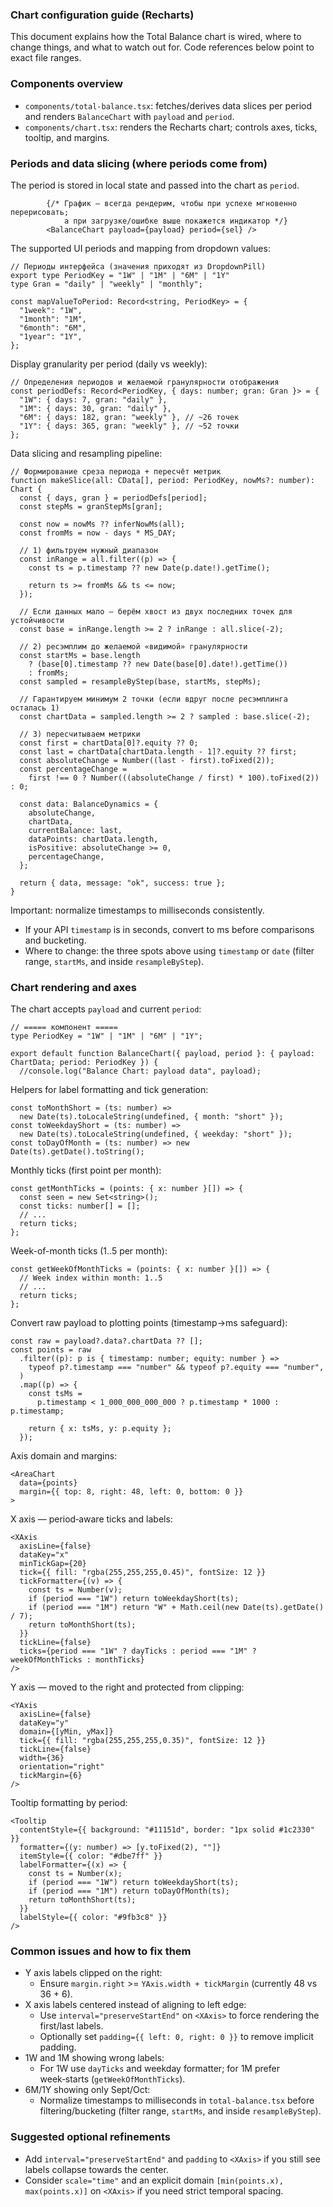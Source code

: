### Chart configuration guide (Recharts)

This document explains how the Total Balance chart is wired, where to change things, and what to watch out for. Code references below point to exact file ranges.

### Components overview
- `components/total-balance.tsx`: fetches/derives data slices per period and renders `BalanceChart` with `payload` and `period`.
- `components/chart.tsx`: renders the Recharts chart; controls axes, ticks, tooltip, and margins.

### Periods and data slicing (where periods come from)
The period is stored in local state and passed into the chart as `period`.

```240:248:components/total-balance.tsx
        {/* График — всегда рендерим, чтобы при успехе мгновенно перерисовать;
            а при загрузке/ошибке выше покажется индикатор */}
        <BalanceChart payload={payload} period={sel} />
```

The supported UI periods and mapping from dropdown values:

```14:23:components/total-balance.tsx
// Периоды интерфейса (значения приходят из DropdownPill)
export type PeriodKey = "1W" | "1M" | "6M" | "1Y"
type Gran = "daily" | "weekly" | "monthly";

const mapValueToPeriod: Record<string, PeriodKey> = {
  "1week": "1W",
  "1month": "1M",
  "6month": "6M",
  "1year": "1Y",
};
```

Display granularity per period (daily vs weekly):

```25:31:components/total-balance.tsx
// Определения периодов и желаемой гранулярности отображения
const periodDefs: Record<PeriodKey, { days: number; gran: Gran }> = {
  "1W": { days: 7, gran: "daily" },
  "1M": { days: 30, gran: "daily" },
  "6M": { days: 182, gran: "weekly" }, // ~26 точек
  "1Y": { days: 365, gran: "weekly" }, // ~52 точки
};
```

Data slicing and resampling pipeline:

```70:114:components/total-balance.tsx
// Формирование среза периода + пересчёт метрик
function makeSlice(all: CData[], period: PeriodKey, nowMs?: number): Chart {
  const { days, gran } = periodDefs[period];
  const stepMs = granStepMs[gran];

  const now = nowMs ?? inferNowMs(all);
  const fromMs = now - days * MS_DAY;

  // 1) фильтруем нужный диапазон
  const inRange = all.filter((p) => {
    const ts = p.timestamp ?? new Date(p.date!).getTime();

    return ts >= fromMs && ts <= now;
  });

  // Если данных мало — берём хвост из двух последних точек для устойчивости
  const base = inRange.length >= 2 ? inRange : all.slice(-2);

  // 2) ресэмплим до желаемой «видимой» гранулярности
  const startMs = base.length
    ? (base[0].timestamp ?? new Date(base[0].date!).getTime())
    : fromMs;
  const sampled = resampleByStep(base, startMs, stepMs);

  // Гарантируем минимум 2 точки (если вдруг после ресэмплинга осталась 1)
  const chartData = sampled.length >= 2 ? sampled : base.slice(-2);

  // 3) пересчитываем метрики
  const first = chartData[0]?.equity ?? 0;
  const last = chartData[chartData.length - 1]?.equity ?? first;
  const absoluteChange = Number((last - first).toFixed(2));
  const percentageChange =
    first !== 0 ? Number(((absoluteChange / first) * 100).toFixed(2)) : 0;

  const data: BalanceDynamics = {
    absoluteChange,
    chartData,
    currentBalance: last,
    dataPoints: chartData.length,
    isPositive: absoluteChange >= 0,
    percentageChange,
  };

  return { data, message: "ok", success: true };
}
```

Important: normalize timestamps to milliseconds consistently.
- If your API `timestamp` is in seconds, convert to ms before comparisons and bucketing.
- Where to change: the three spots above using `timestamp` or `date` (filter range, `startMs`, and inside `resampleByStep`).

### Chart rendering and axes
The chart accepts `payload` and current `period`:

```68:73:components/chart.tsx
// ===== компонент =====
type PeriodKey = "1W" | "1M" | "6M" | "1Y";

export default function BalanceChart({ payload, period }: { payload: ChartData; period: PeriodKey }) {
  //console.log("Balance Chart: payload data", payload);
```

Helpers for label formatting and tick generation:

```18:23:components/chart.tsx
const toMonthShort = (ts: number) =>
  new Date(ts).toLocaleString(undefined, { month: "short" });
const toWeekdayShort = (ts: number) =>
  new Date(ts).toLocaleString(undefined, { weekday: "short" });
const toDayOfMonth = (ts: number) => new Date(ts).getDate().toString();
```

Monthly ticks (first point per month):

```24:39:components/chart.tsx
const getMonthTicks = (points: { x: number }[]) => {
  const seen = new Set<string>();
  const ticks: number[] = [];
  // ...
  return ticks;
};
```

Week-of-month ticks (1..5 per month):

```41:58:components/chart.tsx
const getWeekOfMonthTicks = (points: { x: number }[]) => {
  // Week index within month: 1..5
  // ...
  return ticks;
};
```

Convert raw payload to plotting points (timestamp→ms safeguard):

```74:88:components/chart.tsx
const raw = payload?.data?.chartData ?? [];
const points = raw
  .filter((p): p is { timestamp: number; equity: number } =>
    typeof p?.timestamp === "number" && typeof p?.equity === "number",
  )
  .map((p) => {
    const tsMs =
      p.timestamp < 1_000_000_000_000 ? p.timestamp * 1000 : p.timestamp;

    return { x: tsMs, y: p.equity };
  });
```

Axis domain and margins:

```100:107:components/chart.tsx
<AreaChart
  data={points}
  margin={{ top: 8, right: 48, left: 0, bottom: 0 }}
>
```

X axis — period‑aware ticks and labels:

```115:128:components/chart.tsx
<XAxis
  axisLine={false}
  dataKey="x"
  minTickGap={20}
  tick={{ fill: "rgba(255,255,255,0.45)", fontSize: 12 }}
  tickFormatter={(v) => {
    const ts = Number(v);
    if (period === "1W") return toWeekdayShort(ts);
    if (period === "1M") return "W" + Math.ceil(new Date(ts).getDate() / 7);
    return toMonthShort(ts);
  }}
  tickLine={false}
  ticks={period === "1W" ? dayTicks : period === "1M" ? weekOfMonthTicks : monthTicks}
/>
```

Y axis — moved to the right and protected from clipping:

```129:138:components/chart.tsx
<YAxis
  axisLine={false}
  dataKey="y"
  domain={[yMin, yMax]}
  tick={{ fill: "rgba(255,255,255,0.35)", fontSize: 12 }}
  tickLine={false}
  width={36}
  orientation="right"
  tickMargin={6}
/>
```

Tooltip formatting by period:

```139:153:components/chart.tsx
<Tooltip
  contentStyle={{ background: "#11151d", border: "1px solid #1c2330" }}
  formatter={(y: number) => [y.toFixed(2), ""]}
  itemStyle={{ color: "#dbe7ff" }}
  labelFormatter={(x) => {
    const ts = Number(x);
    if (period === "1W") return toWeekdayShort(ts);
    if (period === "1M") return toDayOfMonth(ts);
    return toMonthShort(ts);
  }}
  labelStyle={{ color: "#9fb3c8" }}
/>
```

### Common issues and how to fix them
- Y axis labels clipped on the right:
  - Ensure `margin.right` >= `YAxis.width + tickMargin` (currently 48 vs 36 + 6).
- X axis labels centered instead of aligning to left edge:
  - Use `interval="preserveStartEnd"` on `<XAxis>` to force rendering the first/last labels.
  - Optionally set `padding={{ left: 0, right: 0 }}` to remove implicit padding.
- 1W and 1M showing wrong labels:
  - For 1W use `dayTicks` and weekday formatter; for 1M prefer week‑starts (`getWeekOfMonthTicks`).
- 6M/1Y showing only Sept/Oct:
  - Normalize timestamps to milliseconds in `total-balance.tsx` before filtering/bucketing (filter range, `startMs`, and inside `resampleByStep`).

### Suggested optional refinements
- Add `interval="preserveStartEnd"` and `padding` to `<XAxis>` if you still see labels collapse towards the center.
- Consider `scale="time"` and an explicit domain `[min(points.x), max(points.x)]` on `<XAxis>` if you need strict temporal spacing.


